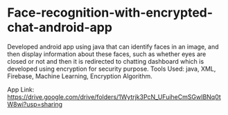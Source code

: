 # Face-recognition-with-encrypted-chat-android-app
Developed android app using java that can identify faces in an image, and then display information about these faces, such as whether eyes are closed or not and then it is redirected to chatting dashboard which is developed using encryption for security purpose. 
Tools Used: java, XML, Firebase, Machine Learning, Encryption Algorithm.

App Link:
https://drive.google.com/drive/folders/1Wytrjk3PcN_UFuiheCmSGwIBNq0tW8wi?usp=sharing
